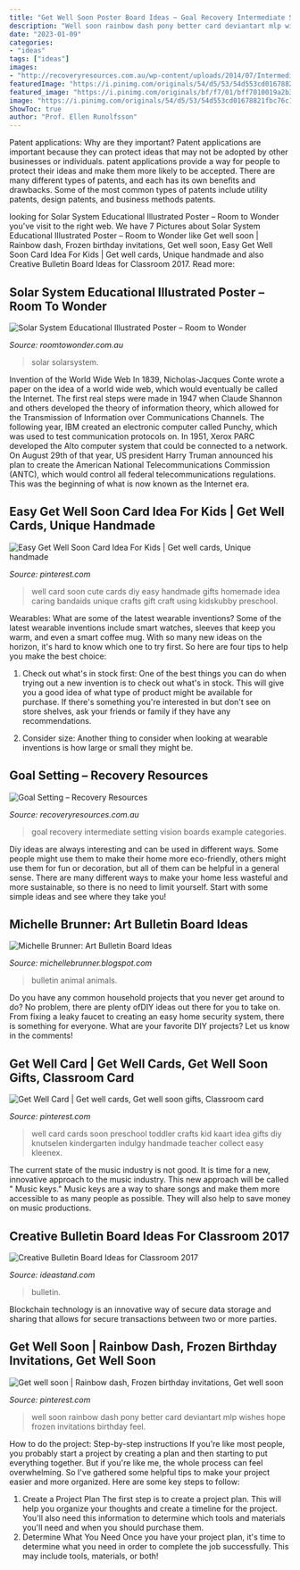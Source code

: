 ```yaml
---
title: "Get Well Soon Poster Board Ideas ~ Goal Recovery Intermediate Setting Vision Boards Example Categories"
description: "Well soon rainbow dash pony better card deviantart mlp wishes hope frozen invitations birthday feel"
date: "2023-01-09"
categories:
- "ideas"
tags: ["ideas"]
images:
- "http://recoveryresources.com.au/wp-content/uploads/2014/07/Intermediate-example1.png"
featuredImage: "https://i.pinimg.com/originals/54/d5/53/54d553cd01678821fbc76c1091f44793.jpg"
featured_image: "https://i.pinimg.com/originals/bf/f7/01/bff7010019a2b3bfb1ef65fbe09f47bb.jpg"
image: "https://i.pinimg.com/originals/54/d5/53/54d553cd01678821fbc76c1091f44793.jpg"
ShowToc: true
author: "Prof. Ellen Runolfsson"
---
```



Patent applications: Why are they important?
Patent applications are important because they can protect ideas that may not be adopted by other businesses or individuals. patent applications provide a way for people to protect their ideas and make them more likely to be accepted. There are many different types of patents, and each has its own benefits and drawbacks. Some of the most common types of patents include utility patents, design patents, and business methods patents.

	

		
looking for Solar System Educational Illustrated Poster – Room to Wonder you've visit to the right web. We have 7 Pictures about Solar System Educational Illustrated Poster – Room to Wonder like Get well soon | Rainbow dash, Frozen birthday invitations, Get well soon, Easy Get Well Soon Card Idea For Kids | Get well cards, Unique handmade and also Creative Bulletin Board Ideas for Classroom 2017. Read more:
		
    
## Solar System Educational Illustrated Poster – Room To Wonder

<img loading=lazy src="http://cdn.shopify.com/s/files/1/1712/1129/products/RTW_SolarSystem_Poster2020_detail_1200x1200.jpg?v=1595469862" onerror="this.onerror=null;this.src='https://tse3.mm.bing.net/th?id=OIP.UPBzLy0xQW0XKcvyNAVfZwHaFx&amp;pid=15.1';" alt="Solar System Educational Illustrated Poster – Room to Wonder">

_Source: roomtowonder.com.au_

>solar solarsystem. 

	

Invention of the World Wide Web
In 1839, Nicholas-Jacques Conte wrote a paper on the idea of a world wide web, which would eventually be called the Internet. The first real steps were made in 1947 when Claude Shannon and others developed the theory of information theory, which allowed for the Transmission of Information over Communications Channels. The following year, IBM created an electronic computer called Punchy, which was used to test communication protocols on. In 1951, Xerox PARC developed the Alto computer system that could be connected to a network. On August 29th of that year, US president Harry Truman announced his plan to create the American National Telecommunications Commission (ANTC), which would control all federal telecommunications regulations. This was the beginning of what is now known as the Internet era.

    
## Easy Get Well Soon Card Idea For Kids | Get Well Cards, Unique Handmade

<img loading=lazy src="https://i.pinimg.com/originals/bf/f7/01/bff7010019a2b3bfb1ef65fbe09f47bb.jpg" onerror="this.onerror=null;this.src='https://tse2.mm.bing.net/th?id=OIP.orIeQgfxOabgvJ-PHd1D1wHaMJ&amp;pid=15.1';" alt="Easy Get Well Soon Card Idea For Kids | Get well cards, Unique handmade">

_Source: pinterest.com_

>well card soon cute cards diy easy handmade gifts homemade idea caring bandaids unique crafts gift craft using kidskubby preschool. 

	

Wearables: What are some of the latest wearable inventions?
Some of the latest wearable inventions include smart watches, sleeves that keep you warm, and even a smart coffee mug. With so many new ideas on the horizon, it's hard to know which one to try first. So here are four tips to help you make the best choice:
1. Check out what's in stock first: One of the best things you can do when trying out a new invention is to check out what's in stock. This will give you a good idea of what type of product might be available for purchase. If there's something you're interested in but don't see on store shelves, ask your friends or family if they have any recommendations.

2. Consider size: Another thing to consider when looking at wearable inventions is how large or small they might be.

    
## Goal Setting – Recovery Resources

<img loading=lazy src="http://recoveryresources.com.au/wp-content/uploads/2014/07/Intermediate-example1.png" onerror="this.onerror=null;this.src='https://tse1.mm.bing.net/th?id=OIP.Jp6hk--mB5LaoeyrRV0Y7wHaJy&amp;pid=15.1';" alt="Goal Setting – Recovery Resources">

_Source: recoveryresources.com.au_

>goal recovery intermediate setting vision boards example categories. 

	

Diy ideas are always interesting and can be used in different ways. Some people might use them to make their home more eco-friendly, others might use them for fun or decoration, but all of them can be helpful in a general sense. There are many different ways to make your home less wasteful and more sustainable, so there is no need to limit yourself. Start with some simple ideas and see where they take you!

    
## Michelle Brunner: Art Bulletin Board Ideas

<img loading=lazy src="https://2.bp.blogspot.com/_8LdmUh-yeyM/TTmQWSZVWPI/AAAAAAAACGI/Tb51xaS7-0o/s1600/animal+bulletin+board.jpg" onerror="this.onerror=null;this.src='https://tse1.mm.bing.net/th?id=OIP.BSJpG8V-cq6n0sqL2Me31wHaFj&amp;pid=15.1';" alt="Michelle Brunner: Art Bulletin Board Ideas">

_Source: michellebrunner.blogspot.com_

>bulletin animal animals. 

	

Do you have any common household projects that you never get around to do? No problem, there are plenty ofDIY ideas out there for you to take on. From fixing a leaky faucet to creating an easy home security system, there is something for everyone. What are your favorite DIY projects? Let us know in the comments!

    
## Get Well Card | Get Well Cards, Get Well Soon Gifts, Classroom Card

<img loading=lazy src="https://i.pinimg.com/originals/e3/da/27/e3da27dc9c885d81bc23921ca1a93111.jpg" onerror="this.onerror=null;this.src='https://tse3.mm.bing.net/th?id=OIP.QZ2hYfPk5ZMjzwWq4lD-kgHaJ4&amp;pid=15.1';" alt="Get Well Card | Get well cards, Get well soon gifts, Classroom card">

_Source: pinterest.com_

>well card cards soon preschool toddler crafts kid kaart idea gifts diy knutselen kindergarten indulgy handmade teacher collect easy kleenex. 

	

The current state of the music industry is not good. It is time for a new, innovative approach to the music industry. This new approach will be called " Music keys." Music keys are a way to share songs and make them more accessible to as many people as possible. They will also help to save money on music productions.

    
## Creative Bulletin Board Ideas For Classroom 2017

<img loading=lazy src="https://ideastand.com/wp-content/uploads/2015/09/1-bulletin-board-ideas.jpg" onerror="this.onerror=null;this.src='https://tse2.mm.bing.net/th?id=OIP.nBHeNz_5HFCbCq9KfrGH6wHaJ3&amp;pid=15.1';" alt="Creative Bulletin Board Ideas for Classroom 2017">

_Source: ideastand.com_

>bulletin. 

	

Blockchain technology is an innovative way of secure data storage and sharing that allows for secure transactions between two or more parties.

    
## Get Well Soon | Rainbow Dash, Frozen Birthday Invitations, Get Well Soon

<img loading=lazy src="https://i.pinimg.com/originals/54/d5/53/54d553cd01678821fbc76c1091f44793.jpg" onerror="this.onerror=null;this.src='https://tse2.mm.bing.net/th?id=OIP.L-4CtHmz0PniYuJIwkuWPgAAAA&amp;pid=15.1';" alt="Get well soon | Rainbow dash, Frozen birthday invitations, Get well soon">

_Source: pinterest.com_

>well soon rainbow dash pony better card deviantart mlp wishes hope frozen invitations birthday feel. 

	

How to do the project: Step-by-step instructions
If you're like most people, you probably start a project by creating a plan and then starting to put everything together. But if you're like me, the whole process can feel overwhelming. So I've gathered some helpful tips to make your project easier and more organized. Here are some key steps to follow:
1. Create a Project Plan 
The first step is to create a project plan. This will help you organize your thoughts and create a timeline for the project. You'll also need this information to determine which tools and materials you'll need and when you should purchase them. 
2. Determine What You Need 
Once you have your project plan, it's time to determine what you need in order to complete the job successfully. This may include tools, materials, or both! 

